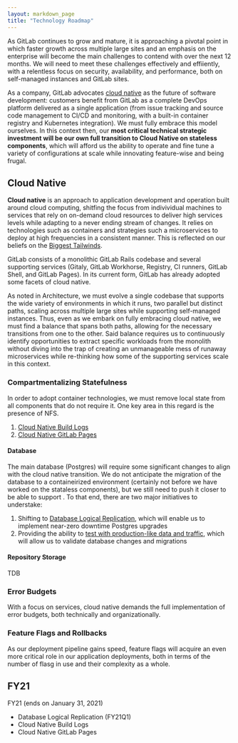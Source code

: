 ```yaml
---
layout: markdown_page
title: "Technology Roadmap"
---
```


As GitLab continues to grow and mature, it is approaching a pivotal point in which faster growth across multiple large sites and an emphasis on the enterprise will become the main challenges to contend with over the next 12 months. We will need to meet these challenges effectively and effiiently, with a relentless focus on security, availability, and performance, both on self-managed instances and GitLab sites.

As a company, GitLab advocates [cloud native](https://about.gitlab.com/cloud-native/) as the future of software development: customers benefit from GitLab as a complete DevOps platform delivered as a single application (from issue tracking and source code management to CI/CD and monitoring, with a built-in container registry and Kubernetes integration). We must fully embrace this model ourselves. In this context then, our **most critical technical strategic investment will be our own full transition to Cloud Native on stateless components**, which will afford us the ability to operate and fine tune a variety of configurations at scale while innovating feature-wise and being frugal.



## Cloud Native

**Cloud native** is an approach to application development and operation built around cloud computing, shitfing the focus from indivividual machines to services that rely on on-demand cloud resources to deliver high services levels while adapting to a never ending stream of changes. It relies on technologies such as containers and strategies such a microservices to deploy at high frequencies in a consistent manner. This is reflected on our beliefs on the [Biggest Tailwinds](https://about.gitlab.com/handbook/leadership/biggest-tailwinds/).

GitLab consists of a monolithic GitLab Rails codebase and several supporting services (Gitaly, GitLab Workhorse, Registry, CI runners, GitLab Shell, and GitLab Pages). In its current form, GitLab has already adopted some facets of cloud native.

As noted in Architecture, we must evolve a single codebase that supports the wide variety of environments in which it runs, two parallel but distinct paths, scaling across multiple large sites while supporting self-managed instances. Thus, even as we embark on fully embracing cloud native, we must find a balance that spans both paths, allowing for the necessary transitions from one to the other. Said balance requires us to continuously identify opportunities to extract specific workloads from the monolith without diving into the trap of creating an unmanageable mess of runaway microservices while re-thinking how some of the supporting services scale in this context.





 

### Compartmentalizing Statefulness

In order to adopt container technologies, we must remove local state from all components that do not require it. One key area in this regard is the presence of NFS.

1. [Cloud Native Build Logs]()
2. [Cloud Native GitLab Pages]()

#### Database

The main database (Postgres) will require some significant changes to align with the cloud native transition. We do not anticipate the migration of the database to a containeirized environment (certainly not before we have worked on the stataless components), but we still need to push it closer to be able to support . To that end, there are two major initiatives to understake:

1. Shifting to [Database Logical Replication](), which will enable us to implement near-zero downtime Postgres upgrades
2. Providing the ability to [test with production-like data and traffic](), which will allow us to validate database changes and migrations

#### Repository Storage

TDB

### Error Budgets

With a focus on services, cloud native demands the full implementation of error budgets, both technically and organizationally.

### Feature Flags and Rollbacks

As our deployment pipeline gains speed, feature flags will acquire an even more critical role in our application deployments, both in terms of the number of flasg in use and their complexity as a whole.  



## FY21

FY21 (ends on January 31, 2021)

* Database Logical Replication (FY21Q1)
* Cloud Native Build Logs
* Cloud Native GitLab Pages



